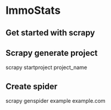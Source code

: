 # ImmoStats


## Get started with scrapy
## Scrapy generate project
scrapy startproject project_name
## Create spider
scrapy genspider example example.com